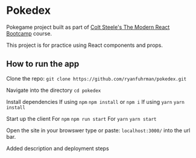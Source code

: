 # Pokedex

Pokegame project built as part of [Colt Steele's The Modern React Bootcamp](https://www.udemy.com/modern-react-bootcamp/) course.

This project is for practice using React components and props.

## How to run the app

Clone the repo: `git clone https://github.com/ryanfuhrman/pokedex.git`

Navigate into the directory `cd pokedex`

Install dependencies 
  If using `npm`
    `npm install` or `npm i`
  If using `yarn`
    `yarn install`

Start up the client 
  For `npm`
    `npm run start`
  For `yarn`
    `yarn start`

Open the site in your browswer type or paste: `localhost:3000/` into the url bar.

Added description and deployment steps
